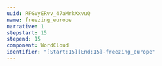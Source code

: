 ```yaml
---
uuid: RFGVyERvv_47aMrkXxvuQ
name: freezing_europe
narrative: 1
stepstart: 15
stepend: 15
component: WordCloud
identifier: "[Start:15][End:15]-freezing_europe"
---
```

